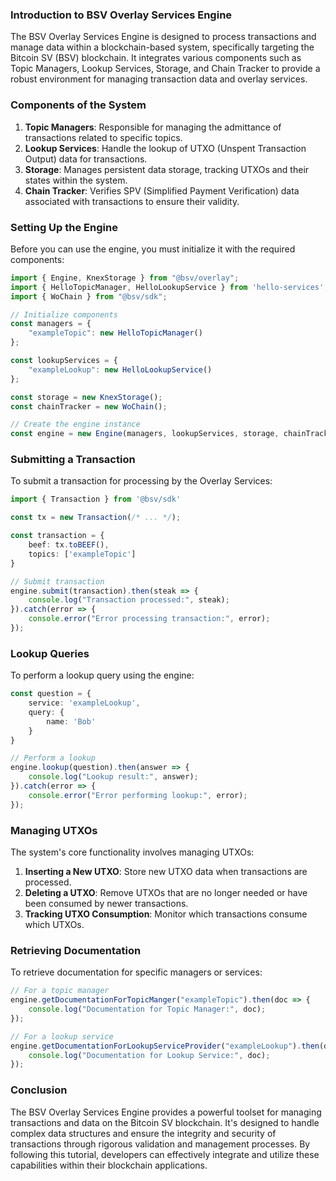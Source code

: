 ### Introduction to BSV Overlay Services Engine

The BSV Overlay Services Engine is designed to process transactions and manage data within a blockchain-based system, specifically targeting the Bitcoin SV (BSV) blockchain. It integrates various components such as Topic Managers, Lookup Services, Storage, and Chain Tracker to provide a robust environment for managing transaction data and overlay services.

### Components of the System

1. **Topic Managers**: Responsible for managing the admittance of transactions related to specific topics.
2. **Lookup Services**: Handle the lookup of UTXO (Unspent Transaction Output) data for transactions.
3. **Storage**: Manages persistent data storage, tracking UTXOs and their states within the system.
4. **Chain Tracker**: Verifies SPV (Simplified Payment Verification) data associated with transactions to ensure their validity.

### Setting Up the Engine

Before you can use the engine, you must initialize it with the required components:

```ts
import { Engine, KnexStorage } from "@bsv/overlay";
import { HelloTopicManager, HelloLookupService } from 'hello-services';
import { WoChain } from "@bsv/sdk";

// Initialize components
const managers = {
    "exampleTopic": new HelloTopicManager()
};

const lookupServices = {
    "exampleLookup": new HelloLookupService()
};

const storage = new KnexStorage();
const chainTracker = new WoChain();

// Create the engine instance
const engine = new Engine(managers, lookupServices, storage, chainTracker);
```

### Submitting a Transaction

To submit a transaction for processing by the Overlay Services:

```ts
import { Transaction } from '@bsv/sdk'

const tx = new Transaction(/* ... */);

const transaction = {
    beef: tx.toBEEF(),
    topics: ['exampleTopic']
}

// Submit transaction
engine.submit(transaction).then(steak => {
    console.log("Transaction processed:", steak);
}).catch(error => {
    console.error("Error processing transaction:", error);
});
```

### Lookup Queries

To perform a lookup query using the engine:

```ts
const question = {
    service: 'exampleLookup',
    query: {
        name: 'Bob'
    }
}

// Perform a lookup
engine.lookup(question).then(answer => {
    console.log("Lookup result:", answer);
}).catch(error => {
    console.error("Error performing lookup:", error);
});
```

### Managing UTXOs

The system's core functionality involves managing UTXOs:

1. **Inserting a New UTXO**: Store new UTXO data when transactions are processed.
2. **Deleting a UTXO**: Remove UTXOs that are no longer needed or have been consumed by newer transactions.
3. **Tracking UTXO Consumption**: Monitor which transactions consume which UTXOs.

### Retrieving Documentation

To retrieve documentation for specific managers or services:

```ts
// For a topic manager
engine.getDocumentationForTopicManger("exampleTopic").then(doc => {
    console.log("Documentation for Topic Manager:", doc);
});

// For a lookup service
engine.getDocumentationForLookupServiceProvider("exampleLookup").then(doc => {
    console.log("Documentation for Lookup Service:", doc);
});
```

### Conclusion

The BSV Overlay Services Engine provides a powerful toolset for managing transactions and data on the Bitcoin SV blockchain. It's designed to handle complex data structures and ensure the integrity and security of transactions through rigorous validation and management processes. By following this tutorial, developers can effectively integrate and utilize these capabilities within their blockchain applications.